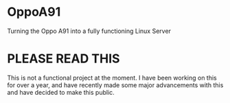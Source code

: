 # OppoA91
Turning the Oppo A91 into a fully functioning Linux Server

# PLEASE READ THIS
This is not a functional project at the moment. I have been working on this for over a year, and have recently made some major advancements with this and have decided to make this public.
